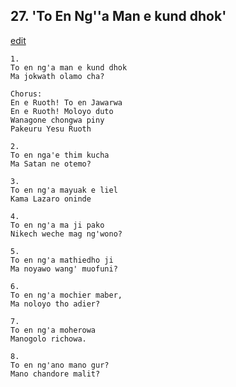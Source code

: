 
## 27.  'To En Ng''a Man e kund dhok'
[edit](https://docs.google.com/document/d/1lWqxA2Chsi8DgFX5jykrLulOKLzd76K8/edit?mode=html)



    1.
    To en ng'a man e kund dhok
    Ma jokwath olamo cha?

    Chorus:
    En e Ruoth! To en Jawarwa
    En e Ruoth! Moloyo duto
    Wanagone chongwa piny
    Pakeuru Yesu Ruoth

    2.
    To en nga'e thim kucha
    Ma Satan ne otemo?

    3.
    To en ng'a mayuak e liel
    Kama Lazaro oninde

    4.
    To en ng'a ma ji pako
    Nikech weche mag ng'wono?

    5.
    To en ng'a mathiedho ji
    Ma noyawo wang' muofuni?

    6.
    To en ng'a mochier maber,
    Ma noloyo tho adier?

    7.
    To en ng'a moherowa
    Manogolo richowa.

    8.
    To en ng'ano mano gur?
    Mano chandore malit?
